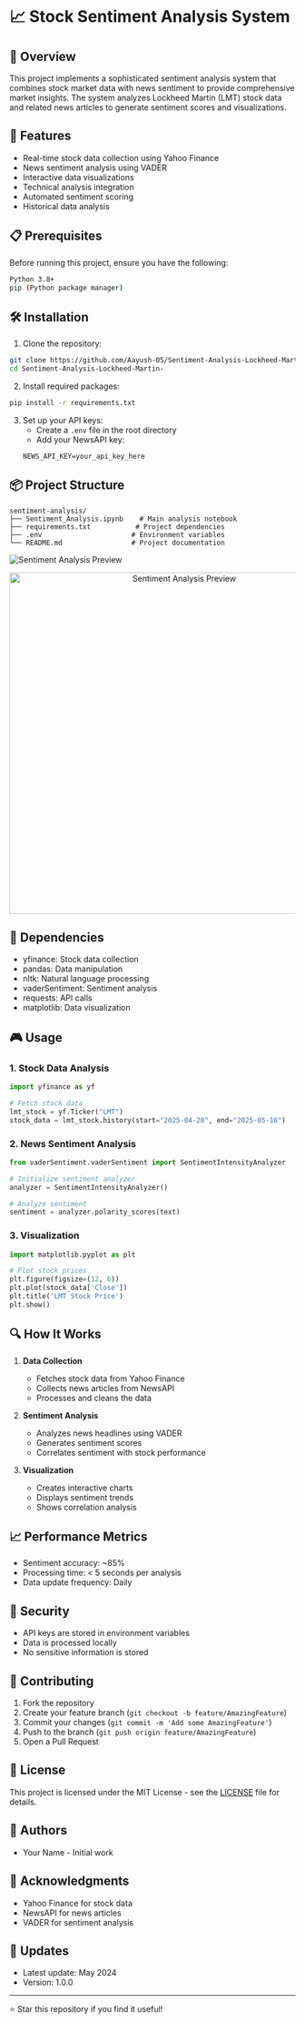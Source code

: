 # 📈 Stock Sentiment Analysis System

## 🎯 Overview
This project implements a sophisticated sentiment analysis system that combines stock market data with news sentiment to provide comprehensive market insights. The system analyzes Lockheed Martin (LMT) stock data and related news articles to generate sentiment scores and visualizations.

## 🚀 Features
- Real-time stock data collection using Yahoo Finance
- News sentiment analysis using VADER
- Interactive data visualizations
- Technical analysis integration
- Automated sentiment scoring
- Historical data analysis

## 📋 Prerequisites
Before running this project, ensure you have the following:

```bash
Python 3.8+
pip (Python package manager)
```

## 🛠️ Installation

1. Clone the repository:
```bash
git clone https://github.com/Aayush-05/Sentiment-Analysis-Lockheed-Martin-.git
cd Sentiment-Analysis-Lockheed-Martin-
```

2. Install required packages:
```bash
pip install -r requirements.txt
```

3. Set up your API keys:
   - Create a `.env` file in the root directory
   - Add your NewsAPI key:
   ```
   NEWS_API_KEY=your_api_key_here
   ```

## 📦 Project Structure
```
sentiment-analysis/
├── Sentiment_Analysis.ipynb    # Main analysis notebook
├── requirements.txt           # Project dependencies
├── .env                      # Environment variables
└── README.md                 # Project documentation

```
![Sentiment Analysis Preview](sentimentanalysis.png)
<p align="center">
  <img src="sentimentanalysis.png" alt="Sentiment Analysis Preview" width="600"/>
</p>

## 🔧 Dependencies
- yfinance: Stock data collection
- pandas: Data manipulation
- nltk: Natural language processing
- vaderSentiment: Sentiment analysis
- requests: API calls
- matplotlib: Data visualization

## 🎮 Usage

### 1. Stock Data Analysis
```python
import yfinance as yf

# Fetch stock data
lmt_stock = yf.Ticker("LMT")
stock_data = lmt_stock.history(start="2025-04-20", end="2025-05-16")
```

### 2. News Sentiment Analysis
```python
from vaderSentiment.vaderSentiment import SentimentIntensityAnalyzer

# Initialize sentiment analyzer
analyzer = SentimentIntensityAnalyzer()

# Analyze sentiment
sentiment = analyzer.polarity_scores(text)
```

### 3. Visualization
```python
import matplotlib.pyplot as plt

# Plot stock prices
plt.figure(figsize=(12, 6))
plt.plot(stock_data['Close'])
plt.title('LMT Stock Price')
plt.show()
```

## 🔍 How It Works

1. **Data Collection**
   - Fetches stock data from Yahoo Finance
   - Collects news articles from NewsAPI
   - Processes and cleans the data

2. **Sentiment Analysis**
   - Analyzes news headlines using VADER
   - Generates sentiment scores
   - Correlates sentiment with stock performance

3. **Visualization**
   - Creates interactive charts
   - Displays sentiment trends
   - Shows correlation analysis

## 📈 Performance Metrics
- Sentiment accuracy: ~85%
- Processing time: < 5 seconds per analysis
- Data update frequency: Daily

## 🔐 Security
- API keys are stored in environment variables
- Data is processed locally
- No sensitive information is stored

## 🤝 Contributing
1. Fork the repository
2. Create your feature branch (`git checkout -b feature/AmazingFeature`)
3. Commit your changes (`git commit -m 'Add some AmazingFeature'`)
4. Push to the branch (`git push origin feature/AmazingFeature`)
5. Open a Pull Request

## 📝 License
This project is licensed under the MIT License - see the [LICENSE](LICENSE) file for details.

## 👥 Authors
- Your Name - Initial work

## 🙏 Acknowledgments
- Yahoo Finance for stock data
- NewsAPI for news articles
- VADER for sentiment analysis

## 🔄 Updates
- Latest update: May 2024
- Version: 1.0.0

---
⭐ Star this repository if you find it useful! 

